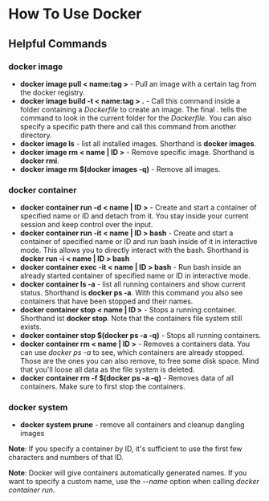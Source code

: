 # How To Use Docker

## Helpful Commands

### docker image

- **docker image pull < name:tag >** - Pull an image with a certain tag from the docker registry.
- **docker image build -t < name:tag > .** - Call this command inside a folder containing a *Dockerfile* to create an image. The final . tells the command to look in the current folder for the *Dockerfile*. You can also specify a specific path there and call this command from another directory.
- **docker image ls** - list all installed images. Shorthand is **docker images**.
- **docker image rm < name | ID >** - Remove specific image. Shorthand is **docker rmi**.
- **docker image rm $(docker images -q)** - Remove all images.

### docker container

- **docker container run -d < name | ID >** - Create and start a container of specified name or ID and detach from it. You stay inside your current session and keep control over the input.
- **docker container run -it < name | ID > bash** - Create and start a container of specified name or ID and run bash inside of it in interactive mode. This allows you to directly interact with the bash. Shorthand is **docker run -i < name | ID > bash**
- **docker container exec -it < name | ID > bash** - Run bash inside an already started container of specified name or ID in interactive mode. 
- **docker container ls -a** - list all running containers and show current status. Shorthand is **docker ps -a**. With this command you also see containers that have been stopped and their names.
- **docker container stop < name | ID >** - Stops a running container. Shorthand ist **docker stop**. Note that the containers file system still exists.
- **docker container stop $(docker ps -a -q)** - Stops all running containers.
- **docker container rm < name | ID >** - Removes a containers data. You can use *docker ps -a* to see, which containers are already stopped. Those are the ones you can also remove, to free some disk space. Mind that you'll loose all data as the file system is deleted.
- **docker container rm -f $(docker ps -a -q)** - Removes data of all containers. Make sure to first stop the containers.

### docker system

- **docker system prune** - remove all containers and cleanup dangling images

**Note**: If you specify a container by ID, it's sufficient to use the first few characters and numbers of that ID. 

**Note**: Docker will give containers automatically generated names. If you want to specify a custom name, use the *--name* option when calling *docker container run*.

